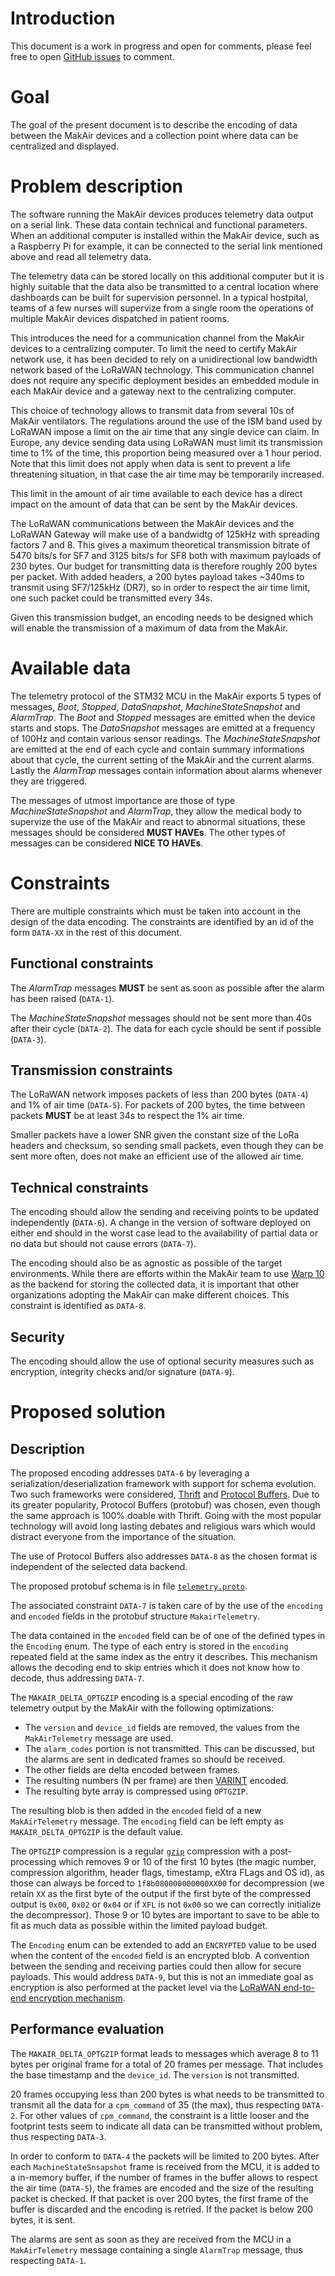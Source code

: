 # Introduction

This document is a work in progress and open for comments, please feel free to open [GitHub issues](https://github.com/makers-for-life/makair/issues) to comment.

# Goal

The goal of the present document is to describe the encoding of data between the MakAir devices and a collection point where data can be centralized and displayed.

# Problem description

The software running the MakAir devices produces telemetry data output on a serial link. These data contain technical and functional parameters. When an additional computer is installed within the MakAir device, such as a Raspberry Pi for example, it can be connected to the serial link mentioned above and read all telemetry data.

The telemetry data can be stored locally on this additional computer but it is highly suitable that the data also be transmitted to a central location where dashboards can be built for supervision personnel. In a typical hostpital, teams of a few nurses will supervize from a single room the operations of multiple MakAir devices dispatched in patient rooms.

This introduces the need for a communication channel from the MakAir devices to a centralizing computer. To limit the need to certify MakAir network use, it has been decided to rely on a unidirectional low bandwidth network based of the LoRaWAN technology. This communication channel does not require any specific deployment besides an embedded module in each MakAir device and a gateway next to the centralizing computer.

This choice of technology allows to transmit data from several 10s of MakAir ventilators. The regulations around the use of the ISM band used by LoRaWAN impose a limit on the air time that any single device can claim. In Europe, any device sending data using LoRaWAN must limit its transmission time to 1% of the time, this proportion being measured over a 1 hour period. Note that this limit does not apply when data is sent to prevent a life threatening situation, in that case the air time may be temporarily increased.

This limit in the amount of air time available to each device has a direct impact on the amount of data that can be sent by the MakAir devices.

The LoRaWAN communications between the MakAir devices and the LoRaWAN Gateway will make use of a bandwidtg of 125kHz with spreading factors 7 and 8. This gives a maximum theoretical transmission bitrate of 5470 bits/s for SF7 and 3125 bits/s for SF8 both with maximum payloads of 230 bytes. Our budget for transmitting data is therefore roughly 200 bytes per packet. With added headers, a 200 bytes payload takes ~340ms to transmit using SF7/125kHz (DR7), so in order to respect the air time limit, one such packet could be transmitted every 34s.

Given this transmission budget, an encoding needs to be designed which will enable the transmission of a maximum of data from the MakAir.

# Available data

The telemetry protocol of the STM32 MCU in the MakAir exports 5 types of messages, *Boot*, *Stopped*, *DataSnapshot*, *MachineStateSnapshot* and *AlarmTrap*. The *Boot* and *Stopped* messages are emitted when the device starts and stops. The *DataSnapshot* messages are emitted at a frequency of 100Hz and contain various sensor readings. The *MachineStateSnapshot* are emitted at the end of each cycle and contain summary informations about that cycle, the current setting of the MakAir and the current alarms. Lastly the *AlarmTrap* messages contain information about alarms whenever they are triggered.

The messages of utmost importance are those of type *MachineStateSnapshot* and *AlarmTrap*, they allow the medical body to supervize the use of the MakAir and react to abnormal situations, these messages should be considered **MUST HAVEs**. The other types of messages can be considered **NICE TO HAVEs**.

# Constraints

There are multiple constraints which must be taken into account in the design of the data encoding. The constraints are identified by an id of the form `DATA-XX` in the rest of this document.

## Functional constraints

The *AlarmTrap* messages **MUST** be sent as soon as possible after the alarm has been raised (`DATA-1`).

The *MachineStateSnapshot* messages should not be sent more than 40s after their cycle (`DATA-2`). The data for each cycle should be sent if possible (`DATA-3`).

## Transmission constraints

The LoRaWAN network imposes packets of less than 200 bytes (`DATA-4`) and 1% of air time (`DATA-5`). For packets of 200 bytes, the time between packets **MUST** be at least 34s to respect the 1% air time.

Smaller packets have a lower SNR given the constant size of the LoRa headers and checksum, so sending small packets, even though they can be sent more often, does not make an efficient use of the allowed air time.

## Technical constraints

The encoding should allow the sending and receiving points to be updated independently (`DATA-6`). A change in the version of software deployed on either end should in the worst case lead to the availability of partial data or no data but should not cause errors (`DATA-7`).

The encoding should also be as agnostic as possible of the target environments. While there are efforts within the MakAir team to use [Warp 10](https://warp10.io/) as the backend for storing the collected data, it is important that other organizations adopting the MakAir can make different choices. This constraint is identified as `DATA-8`.

## Security

The encoding should allow the use of optional security measures such as encryption, integrity checks and/or signature (`DATA-9`).

# Proposed solution

## Description

The proposed encoding addresses `DATA-6` by leveraging a serialization/deserialization framework with support for schema evolution. Two such frameworks were considered, [Thrift](https://thrift.apache.org/) and [Protocol Buffers](https://developers.google.com/protocol-buffers). Due to its greater popularity, Protocol Buffers (protobuf) was chosen, even though the same approach is 100% doable with Thrift. Going with the most popular technology will avoid long lasting debates and religious wars which would distract everyone from the importance of the situation.

The use of Protocol Buffers also addresses `DATA-8` as the chosen format is independent of the selected data backend.

The proposed protobuf schema is in file [`telemetry.proto`](telemetry.proto).

The associated constraint `DATA-7` is taken care of by the use of the `encoding` and `encoded` fields in the protobuf structure `MakairTelemetry`.

The data contained in the `encoded` field can be of one of the defined types in the `Encoding` enum. The type of each entry is stored in the `encoding` repeated field at the same index as the entry it describes. This mechanism allows the decoding end to skip entries which it does not know how to decode, thus addressing `DATA-7`.

The `MAKAIR_DELTA_OPTGZIP` encoding is a special encoding of the raw telemetry output by the MakAir with the following optimizations:

* The `version` and `device_id` fields are removed, the values from the `MakAirTelemetry` message are used.
* The `alarm_codes` portion is not transmitted. This can be discussed, but the alarms are sent in dedicated frames so should be received.
* The other fields are delta encoded between frames.
* The resulting numbers (N per frame) are then [VARINT](https://developers.google.com/protocol-buffers/docs/encoding) encoded.
* The resulting byte array is compressed using `OPTGZIP`.

The resulting blob is then added in the `encoded` field of a new `MakAirTelemetry` message. The `encoding` field can be left empty as `MAKAIR_DELTA_OPTGZIP` is the default value.

The `OPTGZIP` compression is a regular [`gzip`](https://en.wikipedia.org/wiki/Gzip) compression with a post-processing which removes 9 or 10 of the first 10 bytes (the magic number, compression algorithm, header flags, timestamp, eXtra FLags and OS id), as those can always be forced to `1f8b080000000000XX00` for decompression (we retain `XX` as the first byte of the output if the first byte of the compressed output is `0x00`, `0x02` or `0x04` or if `XFL` is not `0x00` so we can correctly initialize the decompressor). Those 9 or 10 bytes are important to save to be able to fit as much data as possible within the limited payload budget.

The `Encoding` enum can be extended to add an `ENCRYPTED` value to be used when the content of the `encoded` field is an encrypted blob. A convention between the sending and receiving parties could then allow for secure payloads. This would address `DATA-9`, but this is not an immediate goal as encryption is also performed at the packet level via the [LoRaWAN end-to-end encryption mechanism](https://lora-alliance.org/sites/default/files/2019-05/lorawan_security_whitepaper.pdf).

## Performance evaluation

The `MAKAIR_DELTA_OPTGZIP` format leads to messages which average 8 to 11 bytes per original frame for a total of 20 frames per message. That includes the base timestamp and the `device_id`. The `version` is not transmitted.

20 frames occupying less than 200 bytes is what needs to be transmitted to transmit all the data for a `cpm_command` of 35 (the max), thus respecting `DATA-2`. For other values of `cpm_command`, the constraint is a little looser and the footprint tests seem to indicate all data can be transmitted without problem, thus respecting `DATA-3`.

In order to conform to `DATA-4` the packets will be limited to 200 bytes. After each `MachineStateSnsapshot` frame is received from the MCU, it is added to a in-memory buffer, if the number of frames in the buffer allows to respect the air time (`DATA-5`), the frames are encoded and the size of the resulting packet is checked. If that packet is over 200 bytes, the first frame of the buffer is discarded and the encoding is retried. If the packet is below 200 bytes, it is sent.

The alarms are sent as soon as they are received from the MCU in a `MakAirTelemetry` message containing a single `AlarmTrap` message, thus respecting `DATA-1`. 






